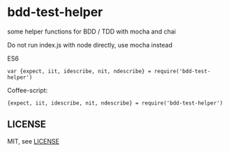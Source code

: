 # bdd-test-helper
  some helper functions for BDD / TDD with mocha and chai

  Do not run index.js with node directly, use mocha instead

  ES6

    var {expect, iit, idescribe, nit, ndescribe} = require('bdd-test-helper')

  Coffee-script:

    {expect, iit, idescribe, nit, ndescribe} = require('bdd-test-helper')

## LICENSE
  MIT, see [LICENSE](https://github.com/taijiweb/bdd-test-helper/blob/master/LICENSE)
